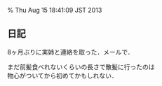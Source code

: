 % Thu Aug 15 18:41:09 JST 2013

## 日記

8ヶ月ぶりに実姉と連絡を取った．メールで．

まだ前髪食べれないくらいの長さで散髪に行ったのは  
物心がついてから初めてかもしれない．


